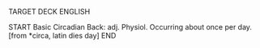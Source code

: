 TARGET DECK
ENGLISH

START
Basic
Circadian
Back: adj. Physiol. Occurring about once per day. [from *circa, latin dies day]
END
